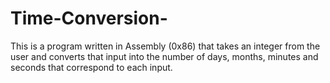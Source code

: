 # Time-Conversion-
This is a program written in Assembly (0x86) that takes an integer from the user and converts that input into the number of days, months, minutes and seconds that correspond to each input. 
